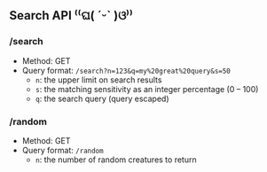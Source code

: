 ## Search API ⁽⁽ଘ( ˊᵕˋ )ଓ⁾⁾

### /search
- Method: GET
- Query format: `/search?n=123&q=my%20great%20query&s=50`
  - `n`: the upper limit on search results
  - `s`: the matching sensitivity as an integer percentage (0 – 100)
  - `q`: the search query (query escaped)

### /random
- Method: GET
- Query format: `/random`
  - `n`: the number of random creatures to return
